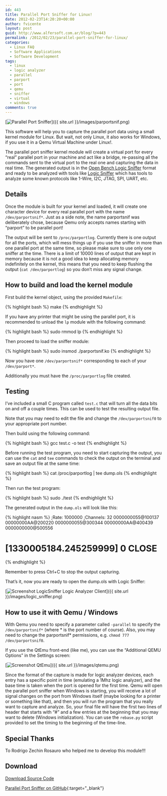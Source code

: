```yaml
---
id: 443
title: Parallel Port Sniffer for Linux!
date: 2012-02-23T14:20:20+00:00
author: fvicente
layout: post
guid: http://www.alfersoft.com.ar/blog/?p=443
permalink: /2012/02/23/parallel-port-sniffer-for-linux/
categories:
  - Linux FAQ
  - Software Applications
  - Software Development
tags:
  - linux
  - logic analyzer
  - parallel
  - parport
  - port
  - qemu
  - sniffer
  - virtual
  - windows
comments: true
---
```

[<img src="{{ site.url }}/images/parportsnif.png" alt="Parallel Port Sniffer" title="Parallel Port Sniffer"/>]({{ site.url }}/images/parportsnif.png)

This software will help you to capture the parallel port data using a small kernel module for Linux. But wait, not only Linux, it also works for Windows, if you use it in a Qemu Virtual Machine under Linux!.

The parallel port sniffer kernel module will create a virtual port for every &#8220;real&#8221; parallel port in your machine and act like a bridge, re-passing all the commands sent to the virtual port to the real one and capturing the data in real time. The generated output is in the <a href="http://dangerousprototypes.com/docs/Open_Bench_Logic_Sniffer" title="Open Bench Logic Sniffer" target="_blank">Open Bench Logic Sniffer</a> format and ready to be analyzed with tools like <a href="http://www.lxtreme.nl/ols/" title="Logic Sniffer" target="_blank">Logic Sniffer</a> which has tools to analyze some known protocols like 1-Wire, I2C, JTAG, SPI, UART, etc.

<!--more-->

## Details

Once the module is built for your kernel and loaded, it will create one character device for every real parallel port with the name `/dev/parportsnif*`. Just as a side note, the name parportsnif was deliberately chose, because Qemu only accepts names starting with &#8220;parport&#8221; to be parallel port!
  
The output will be sent to `/proc/parportlog`. Currently there is one output for all the ports, which will mess things up if you use the sniffer in more than one parallel port at the same time, so please make sure to use only one sniffer at the time. There is a limit of 10000 lines of output that are kept in memory because it is not a good idea to keep allocating memory indefinitely on the kernel, this means that you need to keep flushing the output (`cat /dev/parportlog`) so you don&#8217;t miss any signal change.

## How to build and load the kernel module

First build the kernel object, using the provided `Makefile`:

{% highlight bash %}
make
{% endhighlight %}

If you have any printer that might be using the parallel port, it is recommended to unload the `lp` module with the following command:

{% highlight bash %}
sudo rmmod lp
{% endhighlight %}

Then proceed to load the sniffer module:

{% highlight bash %}
sudo insmod ./parportsnif.ko
{% endhighlight %}

Now you have one `/dev/parportsnif*` corresponding to each of your `/dev/parport*`.

Additionally you must have the `/proc/parportlog` file created.

## Testing

I&#8217;ve included a small C program called `test.c` that will turn all the data bits on and off a couple times. This can be used to test the resulting output file.

Note that you may need to edit the file and change the `/dev/parportsnif0` to your appropriate port number.

Then build using the following command:

{% highlight bash %}
gcc test.c -o test
{% endhighlight %}

Before running the test program, you need to start capturing the output, you can use the `cat` and `tee` commands to check the output on the terminal and save an output file at the same time:

{% highlight bash %}
cat /proc/parportlog | tee dump.ols
{% endhighlight %}

Then run the test program:

{% highlight bash %}
sudo ./test
{% endhighlight %}

The generated output in the `dump.ols` will look like this:

{% highlight nasm %}
;Rate: 1000000
;Channels: 32
0000000055@100137
00000000AA@200220
0000000055@300344
00000000AA@400439
0000000000@500556
# [1330005184.245259999] 0 CLOSE
{% endhighlight %}

Remember to press Ctrl+C to stop the output capturing.

That&#8217;s it, now you are ready to open the dump.ols with Logic Sniffer:

[<img src="{{ site.url }}/images/logic_sniffer.png" alt="Screenshot LogicSniffer Logic Analyzer Client" title="Screenshot LogicSniffer Logic Analyzer Client"/>]({{ site.url }}/images/logic_sniffer.png)

## How to use it with Qemu / Windows

With Qemu you need to specify a parameter called `-parallel` to specify the `/dev/parportsnif*` (where \* is the port number of course). Also, you may need to change the parportsnif\* permissions, e.g. `chmod 777 /dev/parportsnif0`.

If you use the QtEmu front-end (like me), you can use the &#8220;Additional QEMU Options&#8221; in the Settings screen:

[<img src="{{ site.url }}/images/qtemu.png" alt="Screenshot QtEmu" title="Screenshot QtEmu"/>]({{ site.url }}/images/qtemu.png)

Since the format of the capture is made for logic analyzer devices, each entry has a specific point in time (emulating a 1Mhz logic analyzer), and the base time is taken when the port is opened for the first time. Qemu will open the parallel port sniffer when Windows is starting, you will receive a lot of signal changes on the port from Windows itself (maybe looking for a printer or something like that), and then you will run the program that you really want to capture and analyze. So, your final file will have the first two lines of header that starts with &#8220;#&#8221; and a few entries at the beginning that you may want to delete (Windows initialization). You can use the `rebase.py` script provided to set the timing to the beginning of the time-line.

## Special Thanks

To Rodrigo Zechin Rosauro who helped me to develop this module!!!

## Download

<a title="Download Parallel Port Sniffer" markdown="0" href="https://github.com/fvicente/parportsnif/archive/master.zip" class="btn">Download Source Code</a>

[Parallel Port Sniffer on GitHub](https://github.com/fvicente/parportsnif "Parallel Port Sniffer on GitHub"){:target="_blank"}
